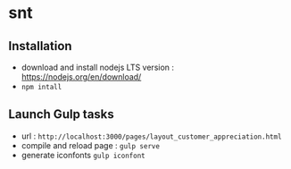 # snt

## Installation
 - download and install nodejs LTS version : <a href="https://nodejs.org/en/download/">https://nodejs.org/en/download/</a>
 - `npm intall`
 
## Launch Gulp tasks
 - url : `http://localhost:3000/pages/layout_customer_appreciation.html`
 - compile and reload page : `gulp serve`
 - generate iconfonts `gulp iconfont`
